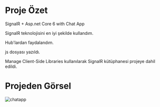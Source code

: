 # Proje Özet
SignalR + Asp.net Core 6 with Chat App



SignalR teknolojisini en iyi şekilde kullandım.

Hub'lardan faydalandım.

js dosyası yazıldı.

Manage Client-Side Libraries kullanılarak SignalR kütüphanesi projeye dahil edildi.

# Projeden Görsel

![chatapp](https://github.com/KeremD22/ChatSignalR/assets/126280188/3636c412-80a2-4279-9548-08966fb9d707)
